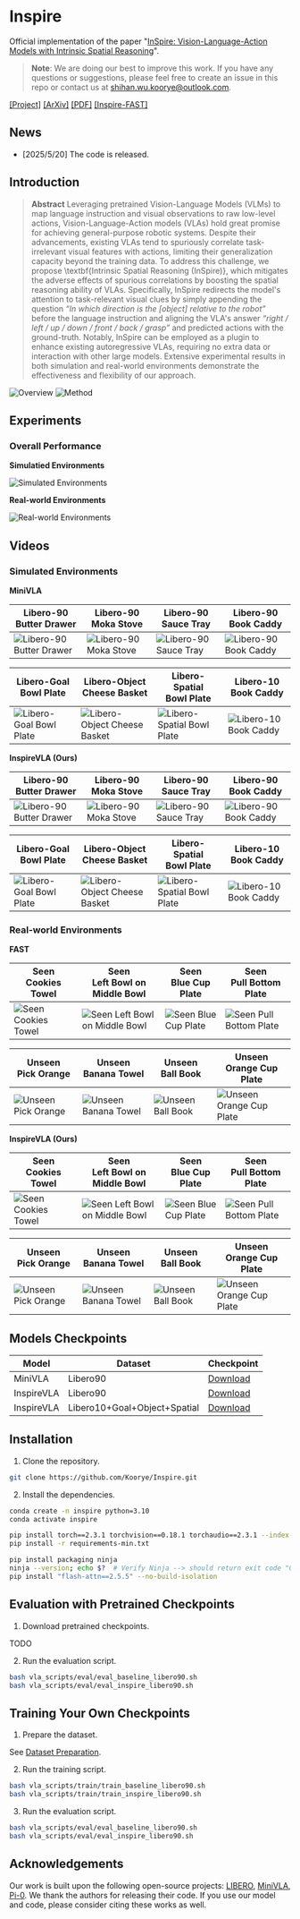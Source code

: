 # Inspire

Official implementation of the paper "[InSpire: Vision-Language-Action Models with Intrinsic Spatial Reasoning](https://arxiv.org/abs/2505.13888)".

> **Note**: We are doing our best to improve this work. If you have any questions or suggestions, please feel free to create an issue in this repo or contact us at shihan.wu.koorye@outlook.com.

[[Project]](https://Koorye.github.io/proj/Inspire/) [[ArXiv]](https://arxiv.org/abs/2505.13888) [[PDF]](https://arxiv.org/pdf/2505.13888) [[Inspire-FAST]](https://github.com/Koorye/Inspire-FAST)

## News

- [2025/5/20] The code is released.

## Introduction

> **Abstract** Leveraging pretrained Vision-Language Models (VLMs) to map language instruction and visual observations to raw low-level actions, Vision-Language-Action models (VLAs) hold great promise for achieving general-purpose robotic systems. Despite their advancements, existing VLAs tend to spuriously correlate task-irrelevant visual features with actions, limiting their generalization capacity beyond the training data. To address this challenge, we propose \textbf{Intrinsic Spatial Reasoning (InSpire)}, which mitigates the adverse effects of spurious correlations by boosting the spatial reasoning ability of VLAs. Specifically, InSpire redirects the model's attention to task-relevant visual clues by simply appending the question *“In which direction is the [object] relative to the robot”* before the language instruction and aligning the VLA's answer *“right / left / up / down / front / back / grasp”* and predicted actions with the ground-truth. Notably, InSpire can be employed as a plugin to enhance existing autoregressive VLAs, requiring no extra data or interaction with other large models. Extensive experimental results in both simulation and real-world environments demonstrate the effectiveness and flexibility of our approach.

![Overview](examples/overview.png)
![Method](examples/method.png)

## Experiments

### Overall Performance

**Simulatied Environments**

![Simulated Environments](examples/libero_results.png)

**Real-world Environments**

![Real-world Environments](examples/real_results.png)

## Videos

### Simulated Environments

**MiniVLA**

| Libero-90<br>Butter Drawer | Libero-90<br>Moka Stove | Libero-90<br>Sauce Tray | Libero-90<br>Book Caddy |
|----------------------------|-------------------------|-------------------------|-------------------------|
| ![Libero-90 Butter Drawer](examples/videos/main/libero/baseline/90_butter_drawer.gif) | ![Libero-90 Moka Stove](examples/videos/main/libero/baseline/90_moka_stove.gif) | ![Libero-90 Sauce Tray](examples/videos/main/libero/baseline/90_sauce_tray.gif) | ![Libero-90 Book Caddy](examples/videos/main/libero/baseline/90_book_caddy.gif) |

| Libero-Goal<br>Bowl Plate | Libero-Object<br>Cheese Basket | Libero-Spatial<br>Bowl Plate | Libero-10<br>Book Caddy |
|----------------------------|------------------------------|---------------------------|-------------------------|
| ![Libero-Goal Bowl Plate](examples/videos/main/libero/baseline/goal_bowl_plate.gif) | ![Libero-Object Cheese Basket](examples/videos/main/libero/baseline/object_cheese_basket.gif) | ![Libero-Spatial Bowl Plate](examples/videos/main/libero/baseline/spatial_bowl_plate.gif) | ![Libero-10 Book Caddy](examples/videos/main/libero/baseline/10_book_caddy.gif) |

**InspireVLA (Ours)**

| Libero-90<br>Butter Drawer | Libero-90<br>Moka Stove | Libero-90<br>Sauce Tray | Libero-90<br>Book Caddy |
|----------------------------|-------------------------|-------------------------|-------------------------|
| ![Libero-90 Butter Drawer](examples/videos/main/libero/inspire/90_butter_drawer.gif) | ![Libero-90 Moka Stove](examples/videos/main/libero/inspire/90_moka_stove.gif) | ![Libero-90 Sauce Tray](examples/videos/main/libero/inspire/90_sauce_tray.gif) | ![Libero-90 Book Caddy](examples/videos/main/libero/inspire/90_book_caddy.gif) |

| Libero-Goal<br>Bowl Plate | Libero-Object<br>Cheese Basket | Libero-Spatial<br>Bowl Plate | Libero-10<br>Book Caddy |
|----------------------------|------------------------------|---------------------------|-------------------------|
| ![Libero-Goal Bowl Plate](examples/videos/main/libero/inspire/goal_bowl_plate.gif) | ![Libero-Object Cheese Basket](examples/videos/main/libero/inspire/object_cheese_basket.gif) | ![Libero-Spatial Bowl Plate](examples/videos/main/libero/inspire/spatial_bowl_plate.gif) | ![Libero-10 Book Caddy](examples/videos/main/libero/inspire/10_book_caddy.gif) |

### Real-world Environments

**FAST**

| Seen<br>Cookies Towel | Seen<br>Left Bowl on Middle Bowl | Seen<br>Blue Cup Plate | Seen<br>Pull Bottom Plate |
|------------------------|---------------------------------|------------------------|--------------------------|
| ![Seen Cookies Towel](examples/videos/main/real/baseline/cookies_towel.gif) | ![Seen Left Bowl on Middle Bowl](examples/videos/main/real/baseline/left_bowl_on_middle_bowl.gif) | ![Seen Blue Cup Plate](examples/videos/main/real/baseline/blue_cup_plate.gif) | ![Seen Pull Bottom Plate](examples/videos/main/real/baseline/pull_bottom_plate.gif) |

| Unseen<br> Pick Orange | Unseen<br>Banana Towel | Unseen<br>Ball Book | Unseen<br>Orange Cup Plate |
|------------------------|------------------------|-----------------------|--------------------------|
| ![Unseen Pick Orange](examples/videos/main/real/baseline/pick_orange.gif) | ![Unseen Banana Towel](examples/videos/main/real/baseline/banana_towel.gif) | ![Unseen Ball Book](examples/videos/main/real/baseline/ball_book.gif) | ![Unseen Orange Cup Plate](examples/videos/main/real/baseline/orange_cup_plate.gif) |

**InspireVLA (Ours)**

| Seen<br>Cookies Towel | Seen<br>Left Bowl on Middle Bowl | Seen<br>Blue Cup Plate | Seen<br>Pull Bottom Plate |
|------------------------|---------------------------------|------------------------|--------------------------|
| ![Seen Cookies Towel](examples/videos/main/real/inspire/cookies_towel.gif) | ![Seen Left Bowl on Middle Bowl](examples/videos/main/real/inspire/left_bowl_on_middle_bowl.gif) | ![Seen Blue Cup Plate](examples/videos/main/real/inspire/blue_cup_plate.gif) | ![Seen Pull Bottom Plate](examples/videos/main/real/inspire/pull_bottom_plate.gif) |

| Unseen<br> Pick Orange | Unseen<br>Banana Towel | Unseen<br>Ball Book | Unseen<br>Orange Cup Plate |
|------------------------|------------------------|-----------------------|--------------------------|
| ![Unseen Pick Orange](examples/videos/main/real/inspire/pick_orange.gif) | ![Unseen Banana Towel](examples/videos/main/real/inspire/banana_towel.gif) | ![Unseen Ball Book](examples/videos/main/real/inspire/ball_book.gif) | ![Unseen Orange Cup Plate](examples/videos/main/real/inspire/orange_cup_plate.gif) |

## Models Checkpoints

| Model | Dataset | Checkpoint |
|-------|---------|------------|
| MiniVLA | Libero90 | [Download]() |
| InspireVLA | Libero90 | [Download]() |
| InspireVLA | Libero10+Goal+Object+Spatial | [Download]() |

## Installation

1. Clone the repository.

```bash
git clone https://github.com/Koorye/Inspire.git
```

2. Install the dependencies.

```bash
conda create -n inspire python=3.10
conda activate inspire

pip install torch==2.3.1 torchvision==0.18.1 torchaudio==2.3.1 --index-url https://download.pytorch.org/whl/cu118
pip install -r requirements-min.txt

pip install packaging ninja
ninja --version; echo $?  # Verify Ninja --> should return exit code "0"
pip install "flash-attn==2.5.5" --no-build-isolation
```

## Evaluation with Pretrained Checkpoints

1. Download pretrained checkpoints.

TODO

2. Run the evaluation script.

```bash
bash vla_scripts/eval/eval_baseline_libero90.sh
bash vla_scripts/eval/eval_inspire_libero90.sh
```

## Training Your Own Checkpoints

1. Prepare the dataset.

See [Dataset Preparation](DATASET.md).

2. Run the training script.

```bash
bash vla_scripts/train/train_baseline_libero90.sh
bash vla_scripts/train/train_inspire_libero90.sh
```

3. Run the evaluation script.

```bash
bash vla_scripts/eval/eval_baseline_libero90.sh
bash vla_scripts/eval/eval_inspire_libero90.sh
```

## Acknowledgements

Our work is built upon the following open-source projects: [LIBERO](https://github.com/Lifelong-Robot-Learning/LIBERO), [MiniVLA](https://github.com/Stanford-ILIAD/openvla-mini), [Pi-0](https://github.com/Physical-Intelligence/openpi). We thank the authors for releasing their code. If you use our model and code, please consider citing these works as well.